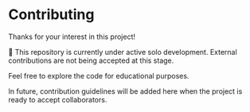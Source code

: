 # Contributing

Thanks for your interest in this project!

🚧 This repository is currently under active solo development. External contributions are not being accepted at this stage.

Feel free to explore the code for educational purposes.

In future, contribution guidelines will be added here when the project is ready to accept collaborators.